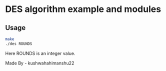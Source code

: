# DES algorithm example and modules

## Usage
```bash
make
./des ROUNDS
```
Here ROUNDS is an integer value.

Made By - kushwahahimanshu22
